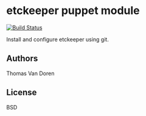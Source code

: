 etckeeper puppet module
=======================

[![Build Status](https://secure.travis-ci.org/thomasvandoren/puppet-etckeeper.png)](http://travis-ci.org/thomasvandoren/puppet-etckeeper)

Install and configure etckeeper using git.

Authors
-------
Thomas Van Doren

License
-------
BSD
